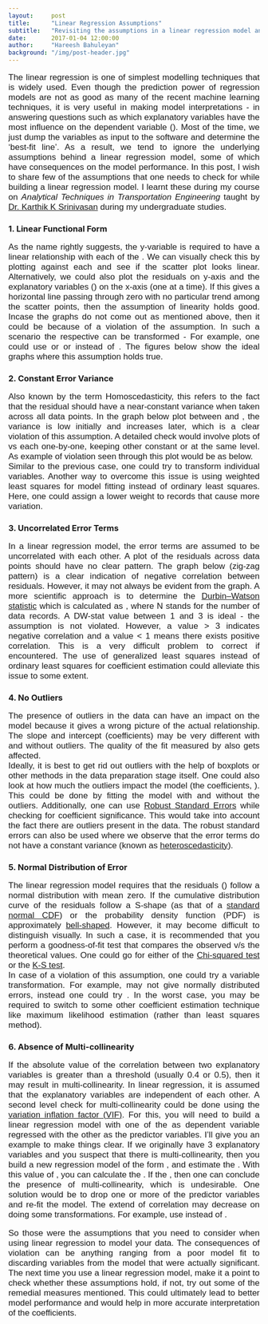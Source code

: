 ```yaml
---
layout:     post
title:      "Linear Regression Assumptions"
subtitle:   "Revisiting the assumptions in a linear regression model and looking at the remedial measures"
date:       2017-01-04 12:00:00
author:     "Hareesh Bahuleyan"
background: "/img/post-header.jpg"
---
```


<link href="https://fonts.googleapis.com/css?family=Raleway:300" rel="stylesheet">

<script type="text/javascript"
   src="https://cdn.mathjax.org/mathjax/latest/MathJax.js?config=TeX-AMS-MML_HTMLorMML">
</script>

<style type="text/css">
	p {
	    font-size: 17px;
	    font-family: 'Raleway', sans-serif;
	    text-align: justify;
	}
	
	h2.subheading, li {
	    font-family: 'Raleway', sans-serif;
	}
</style>

<p>The linear regression is one of simplest modelling techniques that is widely used. Even though the prediction power of regression models are not as good as many of the recent machine learning techniques, it is very useful in making model interpretations - in answering questions such as which explanatory variables have the most influence on the dependent variable (<script type="math/tex" id="MathJax-Element-11">y</script>). Most of the time, we just dump the variables as input to the software and determine the ‘best-fit line’. As a result, we tend to ignore the underlying assumptions behind a linear regression model, some of which have consequences on the model performance. In this post, I wish to share few of the assumptions that one needs to check for while building a linear regression model. I learnt these during my course on <i>Analytical Techniques in Transportation Engineering</i> taught by <a href="http://www.civil.iitm.ac.in/new/?q=ks_edu">Dr. Karthik K Srinivasan</a> during my undergraduate studies.</p>

<h3 id="1-linear-functional-form">1. Linear Functional Form</h3>

<p>As the name rightly suggests, the y-variable is required to have a linear relationship with each of the <script type="math/tex" id="MathJax-Element-350">x_i</script>. We can visually check this by plotting <script type="math/tex" id="MathJax-Element-351">y</script> against each <script type="math/tex" id="MathJax-Element-352">x_i</script> and see if the scatter plot looks linear. Alternatively, we could also plot the residuals <script type="math/tex" id="MathJax-Element-353">e_i=(y_i-\hat{y}_i)</script> on y-axis and the explanatory variables (<script type="math/tex" id="MathJax-Element-354">x_i</script>) on the x-axis (one at a time). If this gives a horizontal line passing through zero with no particular trend among the scatter points, then the assumption of linearity holds good. Incase the graphs do not come out as mentioned above, then it could be because of a violation of the assumption. In such a scenario the respective <script type="math/tex" id="MathJax-Element-355">x_i</script> can be transformed - For example, one could use or <script type="math/tex" id="MathJax-Element-356">\sqrt{x_i}</script> or <script type="math/tex" id="MathJax-Element-357">\log{x_i}</script> instead of <script type="math/tex" id="MathJax-Element-358">x_i</script>. The figures below show the ideal graphs where this assumption holds true.</p>

<h3 id="2-constant-error-variance">2. Constant Error Variance</h3>

<p>Also known by the term Homoscedasticity, this refers to the fact that the residual <script type="math/tex" id="MathJax-Element-444">e_i</script> should have a near-constant variance when taken across all data points. In the graph below plot between <script type="math/tex" id="MathJax-Element-445">e_i</script> and <script type="math/tex" id="MathJax-Element-446">\hat{y_i}</script>, the variance is low initially and increases later, which is a clear violation of this assumption. A detailed check would involve plots of  <script type="math/tex" id="MathJax-Element-447">\hat{y_i}</script> vs each <script type="math/tex" id="MathJax-Element-448">x_i</script> one-by-one, keeping other <script type="math/tex" id="MathJax-Element-449">x_i</script> constant or at the same level. As example of violation seen through this plot would be as below. <br>
Similar to the previous case, one could try to transform individual <script type="math/tex" id="MathJax-Element-450">x_i</script> variables. Another way to overcome this issue is using weighted least squares for model fitting instead of ordinary least squares. Here, one could assign a lower weight to records that cause more variation. </p>

<h3 id="3-uncorrelated-error-terms">3. Uncorrelated Error Terms</h3>

<p>In a linear regression model, the error terms are assumed to be uncorrelated with each other. A plot of the residuals <script type="math/tex" id="MathJax-Element-457">e_i</script> across data points should have no clear pattern. The graph below (zig-zag pattern) is a clear indication of negative correlation between residuals. However, it may not always be evident from the graph. A more scientific approach is to determine the <a href="https://en.wikipedia.org/wiki/Durbin%E2%80%93Watson_statistic">Durbin–Watson statistic</a> which is calculated as <script type="math/tex" id="MathJax-Element-458">DW = \frac{\sum_{i=1}^N (e_i-e_{i-1})^2}{\sum_{i=1}^N (e_i)^2}</script>, where N stands for the number of data records. A DW-stat value between 1 and 3 is ideal - the assumption is not violated. However, a value &gt; 3 indicates negative correlation and a value &lt; 1 means there exists positive correlation. This is a very difficult problem to correct if encountered. The use of generalized least squares instead of ordinary least squares for coefficient estimation could alleviate this issue to some extent.</p>

<h3 id="4-no-outliers">4. No Outliers</h3>

<p>The presence of outliers in the data can have an impact on the model because it gives a wrong picture of the actual relationship. The slope and intercept (coefficients) may be very different with and without outliers. The quality of the fit measured by <script type="math/tex" id="MathJax-Element-463">R^2</script> also gets affected. <br>
Ideally, it is best to get rid out outliers with the help of boxplots or other methods in the data preparation stage itself. One could also look at how much the outliers impact the model (the coefficients, <script type="math/tex" id="MathJax-Element-464">R^2</script> ). This could be done by fitting the model with and without the outliers.  Additionally, one can use <a href="http://rforpublichealth.blogspot.ca/2013/08/exporting-results-of-linear-regression_24.html">Robust Standard Errors</a> while checking for coefficient significance. This would take into account the fact there are outliers present in the data. The robust standard errors can also be used where we observe that the error terms do not have a constant variance (known as <a href="http://www.statsmakemecry.com/smmctheblog/confusing-stats-terms-explained-heteroscedasticity-heteroske.html">heteroscedasticity</a>).</p>

<h3 id="5-normal-distribution-of-error">5. Normal Distribution of Error</h3>

<p>The linear regression model requires that the residuals (<script type="math/tex" id="MathJax-Element-491">e_i</script>) follow a normal distribution with mean zero. If the cumulative distribution curve of the residuals follow a S-shape (as that of a <a href="https://en.wikipedia.org/wiki/Normal_distribution#/media/File:Normal_Distribution_CDF.svg"> standard normal CDF</a>) or the probability density function (PDF) is approximately <a href="https://en.wikipedia.org/wiki/Normal_distribution#/media/File:Normal_Distribution_PDF.svg"> bell-shaped</a>. However, it may become difficult to distinguish visually. In such a case, it is recommended that you perform a goodness-of-fit test that compares the observed v/s the theoretical values. One could go for either of the <a href="https://en.wikipedia.org/wiki/Chi-squared_test">Chi-squared test </a> or the <a href="https://en.wikipedia.org/wiki/Kolmogorov%E2%80%93Smirnov_test">K-S test</a>.  <br>
In case of a violation of this assumption, one could try a variable transformation. For example, <script type="math/tex" id="MathJax-Element-492">x_i</script> may not give normally distributed errors, instead one could try <script type="math/tex" id="MathJax-Element-493">\log{x_i}</script>. In the worst case, you may be required to switch to some other coefficient estimation technique like maximum likelihood estimation (rather than least squares method).</p>

<h3 id="6-absence-of-multi-collinearity">6. Absence of Multi-collinearity</h3>

<p>If the absolute value of the correlation between two explanatory variables <script type="math/tex" id="MathJax-Element-985">|corr(X_1, X_2)|</script> is greater than a threshold (usually 0.4 or 0.5), then it may result in multi-collinearity. In linear regression, it is assumed that the explanatory variables are independent of each other. A second level check for multi-collinearity could be done using the <a href="https://onlinecourses.science.psu.edu/stat501/node/347"> variation inflation factor (VIF)</a>. For this, you will need to build a linear regression model with one of the  <script type="math/tex" id="MathJax-Element-986">x_i</script> as dependent variable regressed with the other <script type="math/tex" id="MathJax-Element-987">x_i</script> as the predictor variables. I’ll give you an example to make things clear. If we originally have 3 explanatory variables <script type="math/tex" id="MathJax-Element-988">x_1, x_2, x_3</script> and you suspect that there is multi-collinearity, then you build a new regression model of the form <script type="math/tex" id="MathJax-Element-989">x_1=\beta_0+\beta_1x_2+\beta_2x_3</script>, and estimate the <script type="math/tex" id="MathJax-Element-990">R^2</script>. With this value of <script type="math/tex" id="MathJax-Element-991">R^2</script>, you can calculate the <script type="math/tex" id="MathJax-Element-992">VIF = \frac{1}{1-R^2}</script>. If the <script type="math/tex" id="MathJax-Element-993">VIF>10</script>, then one can conclude the presence of multi-collinearity, which is undesirable. One solution would be to drop one or more of the predictor variables <script type="math/tex" id="MathJax-Element-994">x_i</script> and re-fit the model. The extend of correlation may decrease on doing some transformations. For example, use <script type="math/tex" id="MathJax-Element-995">\log{x_1}, \log{x_2}</script> instead of <script type="math/tex" id="MathJax-Element-996">x_1, x_2</script> .</p>

<p>So those were the assumptions that you need to consider when using linear regression to model your data.   The consequences of violation can be anything ranging from a poor model fit to discarding variables from the model that were actually significant. The next time you use a linear regression model, make it a point to check whether these assumptions hold, if not, try out some of the remedial measures mentioned. This could ultimately lead to better model performance and would help in more accurate interpretation of the coefficients. </p>